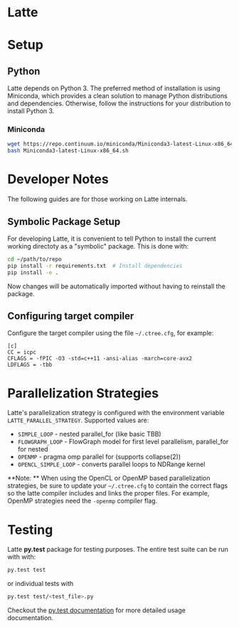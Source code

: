 # Latte

# Setup

## Python
Latte depends on Python 3.  The preferred method of installation
is using Miniconda, which provides a clean solution to manage
Python distributions and dependencies.  Otherwise, follow
the instructions for your distribution to install Python 3.

### Miniconda
```bash
wget https://repo.continuum.io/miniconda/Miniconda3-latest-Linux-x86_64.sh
bash Miniconda3-latest-Linux-x86_64.sh
```

# Developer Notes
The following guides are for those working on Latte internals.

## Symbolic Package Setup
For developing Latte, it is convenient to tell Python to install the
current working directoty as a "symbolic" package.  This is done with:
```bash
cd ~/path/to/repo
pip install -r requirements.txt  # Install dependencies
pip install -e .
```
Now changes will be automatically imported without having to reinstall
the package.

## Configuring target compiler
Configure the target compiler using the file `~/.ctree.cfg`, for example:
```
[c]
CC = icpc
CFLAGS = -fPIC -O3 -std=c++11 -ansi-alias -march=core-avx2 
LDFLAGS = -tbb
```

# Parallelization Strategies
Latte's parallelization strategy is configured with the environment variable
`LATTE_PARALLEL_STRATEGY`.  Supported values are:  

* `SIMPLE_LOOP`        - nested parallel_for (like basic TBB)
* `FLOWGRAPH_LOOP`     - FlowGraph model for first level parallelism, parallel_for for nested
* `OPENMP`             - pragma omp parallel for (supports collapse(2))
* `OPENCL_SIMPLE_LOOP` - converts parallel loops to NDRange kernel

**Note: ** When using the OpenCL or OpenMP based parallelization strategies, be
sure to update your `~/.ctree.cfg` to contain the correct flags so the latte
compiler includes and links the proper files.  For example, OpenMP strategies
need the `-openmp` compiler flag.

# Testing
Latte **py.test** package for testing purposes.  The entire test suite
can be run with with:
```bash
py.test test
```
or individual tests with
```bash
py.test test/<test_file>.py
```
Checkout the [py.test documentation](http://pytest.org/latest/index.html) for
more detailed usage documentation.

